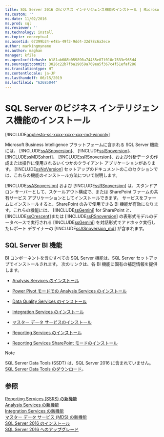 ```yaml
---
title: SQL Server 2016 のビジネス インテリジェンス機能のインストール | Microsoft Docs
ms.custom: ''
ms.date: 11/02/2016
ms.prod: sql
ms.reviewer: ''
ms.technology: install
ms.topic: conceptual
ms.assetid: 67399b24-e48a-49f3-9dd4-32d78c6a2ece
author: markingmyname
ms.author: maghan
manager: kfile
ms.openlocfilehash: b181ab608b059890a74435e07f010e7633e965d4
ms.sourcegitcommit: 3026c22b7fba19059a769ea5f367c4f51efaf286
ms.translationtype: HT
ms.contentlocale: ja-JP
ms.lasthandoff: 06/15/2019
ms.locfileid: "62685044"
---
```

# <a name="install-sql-server-business-intelligence-features"></a>SQL Server のビジネス インテリジェンス機能のインストール
[!INCLUDE[appliesto-ss-xxxx-xxxx-xxx-md-winonly](../../includes/appliesto-ss-xxxx-xxxx-xxx-md-winonly.md)]

  Microsoft Business Intelligence プラットフォームに含まれる SQL Server 機能には、 [!INCLUDE[ssASnoversion](../../includes/ssasnoversion-md.md)]、 [!INCLUDE[ssISnoversion](../../includes/ssisnoversion-md.md)]、 [!INCLUDE[ssMDSshort](../../includes/ssmdsshort-md.md)]、 [!INCLUDE[ssRSnoversion](../../includes/ssrsnoversion-md.md)]、および分析データの作成または操作に使用されるいくつかのクライアント アプリケーションがあります。 [!INCLUDE[ssNoVersion](../../includes/ssnoversion-md.md)] セットアップのドキュメントのこのセクションでは、これらの機能のインストール方法について説明します。  
  
 [!INCLUDE[ssASnoversion](../../includes/ssasnoversion-md.md)] および [!INCLUDE[ssRSnoversion](../../includes/ssrsnoversion-md.md)] は、スタンドアロン サーバーとして、スケールアウト構成で、または SharePoint ファームの共有サービス アプリケーションとしてインストールできます。 サービスをファームにインストールすると、SharePoint のみで使用できる BI 機能が有効になります。これらの機能には、 [!INCLUDE[ssGemini](../../includes/ssgemini-md.md)] for SharePoint と、 [!INCLUDE[ssCrescent](../../includes/sscrescent-md.md)]または [!INCLUDE[ssRSnoversion](../../includes/ssrsnoversion-md.md)] の表形式モデルのデータベースで実行される [!INCLUDE[ssGemini](../../includes/ssgemini-md.md)] を対話形式でアドホック実行したレポート デザイナーの [!INCLUDE[ssASnoversion_md](../../includes/ssasnoversion-md.md)] が含まれます。  
  
## <a name="sql-server-bi-features"></a>SQL Server BI 機能  
 BI コンポーネントを含むすべての SQL Server 機能は、SQL Server セットアップでインストールされます。 次のリンクは、各 BI 機能に固有の補足情報を提供します。  
  
-   [Analysis Services のインストール](../../analysis-services/instances/install-windows/install-analysis-services.md)  
  
-   [Power Pivot モードでの Analysis Services のインストール](../../analysis-services/instances/install-windows/install-analysis-services-in-power-pivot-mode.md)  
  
-   [Data Quality Services のインストール](../../data-quality-services/install-windows/install-data-quality-services.md)  
  
-   [Integration Services のインストール](../../integration-services/install-windows/install-integration-services.md)  
  
-   [マスター データ サービスのインストール](../../master-data-services/install-windows/install-master-data-services.md)  
  
-   [Reporting Services のインストール](../../reporting-services/install-windows/install-reporting-services.md)  
  
-   [Reporting Services SharePoint モードのインストール](../../reporting-services/install-windows/install-reporting-services-sharepoint-mode.md)  

> [!NOTE]
> SQL Server Data Tools (SSDT) は、SQL Server 2016 に含まれていません。 [SQL Server Data Tools のダウンロード](https://go.microsoft.com/fwlink/?LinkID=616714)。
  
## <a name="see-also"></a>参照  
 [Reporting Services &#40;SSRS&#41; の新機能](https://msdn.microsoft.com/bc909063-6b84-4b3a-80d2-e93fc04b4b9d)   
 [Analysis Services の新機能](../../analysis-services/what-s-new-in-analysis-services.md)   
 [Integration Services の新機能](../../integration-services/what-s-new-in-integration-services-in-sql-server-2016.md)   
 [マスター データ サービス &#40;MDS&#41; の新機能](../../master-data-services/what-s-new-in-master-data-services-mds.md)   
 [SQL Server 2016 のインストール](../../database-engine/install-windows/install-sql-server.md)   
 [SQL Server 2016 へのアップグレード](../../database-engine/install-windows/upgrade-sql-server.md)  
  
  
